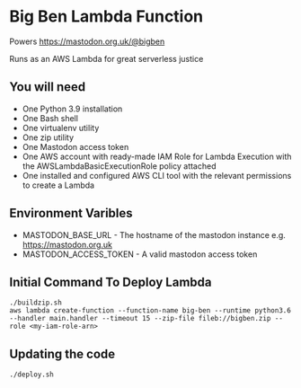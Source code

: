 # Big Ben Lambda Function
Powers https://mastodon.org.uk/@bigben

Runs as an AWS Lambda for great serverless justice

## You will need

* One Python 3.9 installation
* One Bash shell
* One virtualenv utility
* One zip utility
* One Mastodon access token
* One AWS account with ready-made IAM Role for Lambda Execution with the AWSLambdaBasicExecutionRole policy attached
* One installed and configured AWS CLI tool with the relevant permissions to create a Lambda

## Environment Varibles

* MASTODON_BASE_URL - The hostname of the mastodon instance e.g. https://mastodon.org.uk
* MASTODON_ACCESS_TOKEN - A valid mastodon access token

## Initial Command To Deploy Lambda
```
./buildzip.sh
aws lambda create-function --function-name big-ben --runtime python3.6 --handler main.handler --timeout 15 --zip-file fileb://bigben.zip --role <my-iam-role-arn>
```

## Updating the code
`./deploy.sh`
